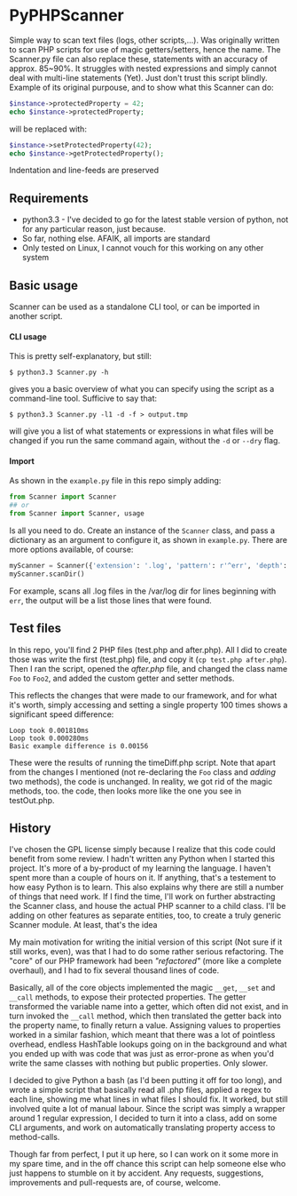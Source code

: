 PyPHPScanner
============

Simple way to scan text files (logs, other scripts,...). Was originally written to scan PHP scripts for use of magic getters/setters, hence the name.
The Scanner.py file can also replace these, statements with an accuracy of approx. 85~90%. It struggles with nested expressions and simply cannot deal with multi-line statements (Yet). Just don't trust this script blindly.
Example of its original purpouse, and to show what this Scanner can do:

```php
$instance->protectedProperty = 42;
echo $instance->protectedProperty;
```

will be replaced with:

```php
$instance->setProtectedProperty(42);
echo $instance->getProtectedProperty();
```

Indentation and line-feeds are preserved

## Requirements
 * python3.3 - I've decided to go for the latest stable version of python, not for any particular reason, just because.
 * So far, nothing else. AFAIK, all imports are standard
 * Only tested on Linux, I cannot vouch for this working on any other system

## Basic usage

Scanner can be used as a standalone CLI tool, or can be imported in another script.

#### CLI usage
This is pretty self-explanatory, but still:

```
$ python3.3 Scanner.py -h
```

gives you a basic overview of what you can specify using the script as a command-line tool. Sufficive to say that:

```
$ python3.3 Scanner.py -l1 -d -f > output.tmp
```
will give you a list of what statements or expressions in what files will be changed if you run the same command again, without the `-d` or `--dry` flag.


#### Import

As shown in the `example.py` file in this repo simply adding:

```python
from Scanner import Scanner
## or
from Scanner import Scanner, usage
```
Is all you need to do. Create an instance of the `Scanner` class, and pass a dictionary as an argument to configure it, as shown in `example.py`. There are more options available, of course:

```python
myScanner = Scanner({'extension': '.log', 'pattern': r'^err', 'depth': 1, 'path': '/var/log', 'scan':True, 'full': True})
myScanner.scanDir()
```
For example, scans all .log files in the /var/log dir for lines beginning with `err`, the output will be a list those lines that were found.

## Test files

In this repo, you'll find 2 PHP files (test.php and after.php). All I did to create those was write the first (test.php) file, and copy it (`cp test.php after.php`). Then I ran the script, opened the _after.php_ file, and changed the class name `Foo` to `Foo2`, and added the custom getter and setter methods.

This reflects the changes that were made to our framework, and for what it's worth, simply accessing and setting a single property 100 times shows a significant speed difference:

```
Loop took 0.001810ms
Loop took 0.000280ms
Basic example difference is 0.00156
```

These were the results of running the timeDiff.php script. Note that apart from the changes I mentioned (not re-declaring the `Foo` class and _adding_ two methods), the code is unchanged. In reality, we got rid of the magic methods, too. the code, then looks more like the one you see in testOut.php.

## History

I've chosen the GPL license simply because I realize that this code could benefit from some review. I hadn't written any Python when I started this project. It's more of a by-product of my learning the language. I haven't spent more than a couple of hours on it. If anything, that's a testement to how easy Python is to learn. This also explains why there are still a number of things that need work.
If I find the time, I'll work on further abstracting the Scanner class, and house the actual PHP scanner to a child class. I'll be adding on other features as separate entities, too, to create a truly generic Scanner module. At least, that's the idea

My main motivation for writing the initial version of this script (Not sure if it still works, even), was that I had to do some rather serious refactoring.
The "core" of our PHP framework had been _"refactored"_ (more like a complete overhaul), and I had to fix several thousand lines of code.

Basically, all of the core objects implemented the magic `__get`, `__set` and `__call` methods, to expose their protected properties. The getter transformed the variable name into a getter, which often did not exist, and in turn invoked the `__call` method, which then translated the getter back into the property name, to finally return a value.
Assigning values to properties worked in a similar fashion, which meant that there was a lot of pointless overhead, endless HashTable lookups going on in the background and what you ended up with was code that was just as error-prone as when you'd write the same classes with nothing but public properties. Only slower.

I decided to give Python a bash (as I'd been putting it off for too long), and wrote a simple script that basically read all .php files, applied a regex to each line, showing me what lines in what files I should fix.
It worked, but still involved quite a lot of manual labour. Since the script was simply a wrapper around 1 regular expression, I decided to turn it into a class, add on some CLI arguments, and work on automatically translating property access to method-calls.

Though far from perfect, I put it up here, so I can work on it some more in my spare time, and in the off chance this script can help someone else who just happens to stumble on it by accident.
Any requests, suggestions, improvements and pull-requests are, of course, welcome.
